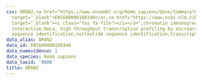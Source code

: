 ```yaml
---
csv: OR6N2,<a href="https://www.ensembl.org/Homo_sapiens/Gene/Summary?db=core;g=ENSG00000188340"
  target="_blank">ENSG00000188340</a>,<a href="https://www.ncbi.nlm.nih.gov/pubmed/17216044"
  target="_blank"><i class="fas fa-file"></i></a>",chromatin immunoprecipitation assay,direct
  interaction,HeLa, high throughput transcription profiling by microarray,nucleotide
  sequence identification,nucleotide sequence identification,transcriptional regulation,
data_alias: OR6N2
data_id: ENSG00000188340
data_numevidence: 1
data_species: Homo sapiens
data_taxid: '9606'
title: OR6N2
---
```

